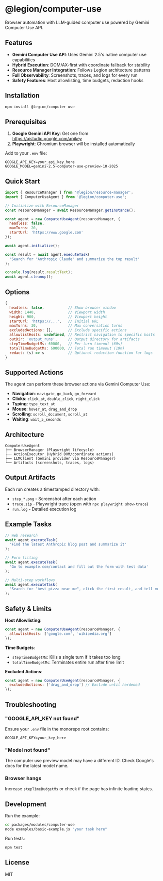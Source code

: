 # @legion/computer-use

Browser automation with LLM-guided computer use powered by Gemini Computer Use API.

## Features

- **Gemini Computer Use API**: Uses Gemini 2.5's native computer use capabilities
- **Hybrid Execution**: DOM/AX-first with coordinate fallback for stability
- **Resource Manager Integration**: Follows Legion architecture patterns
- **Full Observability**: Screenshots, traces, and logs for every run
- **Safety Features**: Host allowlisting, time budgets, redaction hooks

## Installation

```bash
npm install @legion/computer-use
```

## Prerequisites

1. **Google Gemini API Key**: Get one from https://aistudio.google.com/apikey
2. **Playwright**: Chromium browser will be installed automatically

Add to your `.env` file:
```env
GOOGLE_API_KEY=your_api_key_here
GOOGLE_MODEL=gemini-2.5-computer-use-preview-10-2025
```

## Quick Start

```javascript
import { ResourceManager } from '@legion/resource-manager';
import { ComputerUseAgent } from '@legion/computer-use';

// Initialize with ResourceManager
const resourceManager = await ResourceManager.getInstance();

const agent = new ComputerUseAgent(resourceManager, {
  headless: false,
  maxTurns: 20,
  startUrl: 'https://www.google.com'
});

await agent.initialize();

const result = await agent.executeTask(
  'Search for "Anthropic Claude" and summarize the top result'
);

console.log(result.resultText);
await agent.cleanup();
```

## Options

```javascript
{
  headless: false,           // Show browser window
  width: 1440,               // Viewport width
  height: 900,               // Viewport height
  startUrl: 'https://...',   // Initial URL
  maxTurns: 30,              // Max conversation turns
  excludedActions: [],       // Exclude specific actions
  allowlistHosts: undefined, // Restrict navigation to specific hosts
  outDir: 'output_runs',     // Output directory for artifacts
  stepTimeBudgetMs: 60000,   // Per-turn timeout (60s)
  totalTimeBudgetMs: 600000, // Total run timeout (10m)
  redact: (s) => s           // Optional redaction function for logs
}
```

## Supported Actions

The agent can perform these browser actions via Gemini Computer Use:

- **Navigation**: `navigate`, `go_back`, `go_forward`
- **Clicks**: `click_at`, `double_click`, `right_click`
- **Typing**: `type_text_at`
- **Mouse**: `hover_at`, `drag_and_drop`
- **Scrolling**: `scroll_document`, `scroll_at`
- **Waiting**: `wait_5_seconds`

## Architecture

```
ComputerUseAgent
├── BrowserManager (Playwright lifecycle)
├── ActionExecutor (Hybrid DOM/coordinate actions)
├── LLMClient (Gemini provider via ResourceManager)
└── Artifacts (screenshots, traces, logs)
```

## Output Artifacts

Each run creates a timestamped directory with:
- `step_*.png` - Screenshot after each action
- `trace.zip` - Playwright trace (open with `npx playwright show-trace`)
- `run.log` - Detailed execution log

## Example Tasks

```javascript
// Web research
await agent.executeTask(
  'Find the latest Anthropic blog post and summarize it'
);

// Form filling
await agent.executeTask(
  'Go to example.com/contact and fill out the form with test data'
);

// Multi-step workflows
await agent.executeTask(
  'Search for "best pizza near me", click the first result, and tell me their hours'
);
```

## Safety & Limits

**Host Allowlisting**:
```javascript
const agent = new ComputerUseAgent(resourceManager, {
  allowlistHosts: ['google.com', 'wikipedia.org']
});
```

**Time Budgets**:
- `stepTimeBudgetMs`: Kills a single turn if it takes too long
- `totalTimeBudgetMs`: Terminates entire run after time limit

**Excluded Actions**:
```javascript
const agent = new ComputerUseAgent(resourceManager, {
  excludedActions: ['drag_and_drop'] // Exclude until hardened
});
```

## Troubleshooting

### "GOOGLE_API_KEY not found"
Ensure your `.env` file in the monorepo root contains:
```env
GOOGLE_API_KEY=your_key_here
```

### "Model not found"
The computer use preview model may have a different ID. Check Google's docs for the latest model name.

### Browser hangs
Increase `stepTimeBudgetMs` or check if the page has infinite loading states.

## Development

Run the example:
```bash
cd packages/modules/computer-use
node examples/basic-example.js "your task here"
```

Run tests:
```bash
npm test
```

## License

MIT
